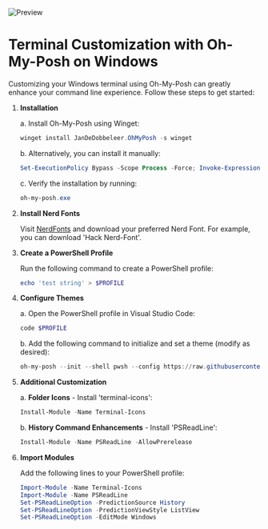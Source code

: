 ![Preview](me.png)

# Terminal Customization with Oh-My-Posh on Windows

Customizing your Windows terminal using Oh-My-Posh can greatly enhance your command line experience. Follow these steps to get started:

1. **Installation**

   a. Install Oh-My-Posh using Winget:

   ```powershell
   winget install JanDeDobbeleer.OhMyPosh -s winget
   ```

   b. Alternatively, you can install it manually:

   ```powershell
   Set-ExecutionPolicy Bypass -Scope Process -Force; Invoke-Expression ((New-Object System.Net.WebClient).DownloadString('https://ohmyposh.dev/install.ps1'))
   ```

   c. Verify the installation by running:

   ```powershell
   oh-my-posh.exe
   ```

2. **Install Nerd Fonts**

   Visit [NerdFonts](https://www.nerdfonts.com/) and download your preferred Nerd Font. For example, you can download 'Hack Nerd-Font'.

3. **Create a PowerShell Profile**

   Run the following command to create a PowerShell profile:

   ```powershell
   echo 'test string' > $PROFILE
   ```

4. **Configure Themes**

   a. Open the PowerShell profile in Visual Studio Code:

   ```powershell
   code $PROFILE
   ```

   b. Add the following command to initialize and set a theme (modify as desired):

   ```powershell
   oh-my-posh --init --shell pwsh --config https://raw.githubusercontent.com/JanDeDobbeleer/oh-my-posh/v$(oh-my-posh --version)/themes/jandedobbeleer.omp.json | Invoke-Expression
   ```

5. **Additional Customization**

   a. **Folder Icons** - Install 'terminal-icons':

   ```powershell
   Install-Module -Name Terminal-Icons
   ```

   b. **History Command Enhancements** - Install 'PSReadLine':

   ```powershell
   Install-Module -Name PSReadLine -AllowPrerelease
   ```

6. **Import Modules**

   Add the following lines to your PowerShell profile:

   ```powershell
   Import-Module -Name Terminal-Icons
   Import-Module -Name PSReadLine
   Set-PSReadLineOption -PredictionSource History
   Set-PSReadLineOption -PredictionViewStyle ListView
   Set-PSReadLineOption -EditMode Windows
   ```
